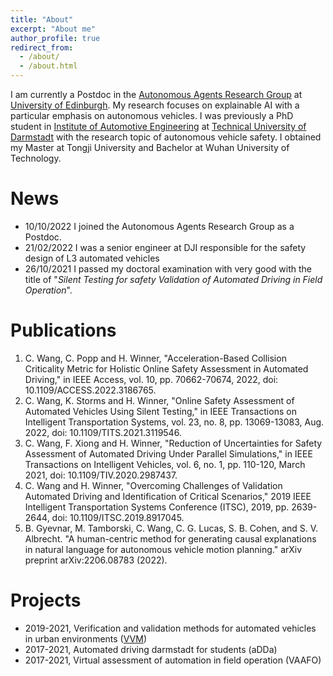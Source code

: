 ```yaml
---
title: "About"
excerpt: "About me"
author_profile: true
redirect_from: 
  - /about/
  - /about.html
---
```


I am currently a Postdoc in the [Autonomous Agents Research Group](https://agents.inf.ed.ac.uk/) at [University of Edinburgh](https://www.ed.ac.uk/). My research focuses on explainable AI with a particular emphasis on autonomous vehicles. I was previously a PhD student in [Institute of Automotive Engineering](https://www.fzd.tu-darmstadt.de/fzd/index.en.jsp) at [Technical University of Darmstadt](https://www.tu-darmstadt.de/) with the research topic of autonomous vehicle safety. I obtained my Master at Tongji University and Bachelor at Wuhan University of Technology.  

News
======
- 10/10/2022 I joined the Autonomous Agents Research Group as a Postdoc.
- 21/02/2022 I was a senior engineer at DJI responsible for the safety design of L3 automated vehicles
- 26/10/2021 I passed my doctoral examination with very good with the title of "*Silent Testing for safety Validation of Automated Driving in Field Operation*". 


Publications
======
1. C. Wang, C. Popp and H. Winner, "Acceleration-Based Collision Criticality Metric for Holistic Online Safety Assessment in Automated Driving," in IEEE Access, vol. 10, pp. 70662-70674, 2022, doi: 10.1109/ACCESS.2022.3186765.
2. C. Wang, K. Storms and H. Winner, "Online Safety Assessment of Automated Vehicles Using Silent Testing," in IEEE Transactions on Intelligent Transportation Systems, vol. 23, no. 8, pp. 13069-13083, Aug. 2022, doi: 10.1109/TITS.2021.3119546.
3. C. Wang, F. Xiong and H. Winner, "Reduction of Uncertainties for Safety Assessment of Automated Driving Under Parallel Simulations," in IEEE Transactions on Intelligent Vehicles, vol. 6, no. 1, pp. 110-120, March 2021, doi: 10.1109/TIV.2020.2987437.
4. C. Wang and H. Winner, "Overcoming Challenges of Validation Automated Driving and Identification of Critical Scenarios," 2019 IEEE Intelligent Transportation Systems Conference (ITSC), 2019, pp. 2639-2644, doi: 10.1109/ITSC.2019.8917045.
5. B. Gyevnar, M. Tamborski, C. Wang, C. G. Lucas, S. B. Cohen, and S. V. Albrecht. "A human-centric method for generating causal explanations in natural language for autonomous vehicle motion planning." arXiv preprint arXiv:2206.08783 (2022).

Projects
======
- 2019-2021, Verification and validation methods for automated vehicles in urban environments ([VVM](https://www.vvm-projekt.de/en/))
- 2017-2021, Automated driving darmstadt for students (aDDa)
- 2017-2021, Virtual assessment of automation in field operation (VAAFO)